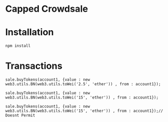 # Capped Crowdsale

# Installation

```
npm install
```
# Transactions
```
sale.buyTokens(account1, {value : new web3.utils.BN(web3.utils.toWei('2.5', 'ether')) , from : account1});

sale.buyTokens(account1, {value : new web3.utils.BN(web3.utils.toWei('15', 'ether')) , from : account1});

sale.buyTokens(account1, {value : new web3.utils.BN(web3.utils.toWei('15', 'ether')) , from : account1});// Doesnt Permit
```
